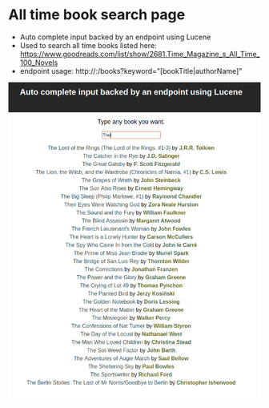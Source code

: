 # All time book search page

 - Auto complete input backed by an endpoint using Lucene
 - Used to search all time books listed here: https://www.goodreads.com/list/show/2681.Time_Magazine_s_All_Time_100_Novels
 - endpoint usage: http://<server>:<port>/books?keyword="[bookTitle|authorName]"


 ![alt](https://github.com/ferzerkerx/lucene-demo-frontend/raw/master/lucene-demo-frontend.png)